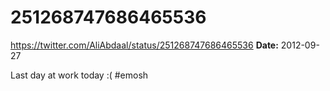 # 251268747686465536
https://twitter.com/AliAbdaal/status/251268747686465536
**Date:** 2012-09-27

Last day at work today :( #emosh
